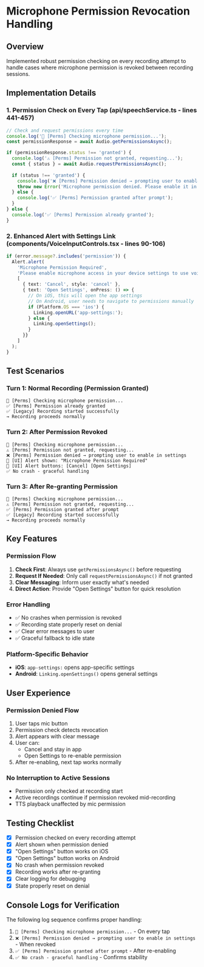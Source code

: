 # Microphone Permission Revocation Handling

## Overview
Implemented robust permission checking on every recording attempt to handle cases where microphone permission is revoked between recording sessions.

## Implementation Details

### 1. Permission Check on Every Tap (api/speechService.ts - lines 441-457)
```typescript
// Check and request permissions every time
console.log('🎤 [Perms] Checking microphone permission...');
const permissionResponse = await Audio.getPermissionsAsync();

if (permissionResponse.status !== 'granted') {
  console.log('⚠️ [Perms] Permission not granted, requesting...');
  const { status } = await Audio.requestPermissionsAsync();
  
  if (status !== 'granted') {
    console.log('❌ [Perms] Permission denied → prompting user to enable in settings');
    throw new Error('Microphone permission denied. Please enable it in settings.');
  } else {
    console.log('✅ [Perms] Permission granted after prompt');
  }
} else {
  console.log('✅ [Perms] Permission already granted');
}
```

### 2. Enhanced Alert with Settings Link (components/VoiceInputControls.tsx - lines 90-106)
```typescript
if (error.message?.includes('permission')) {
  Alert.alert(
    'Microphone Permission Required',
    'Please enable microphone access in your device settings to use voice recording.',
    [
      { text: 'Cancel', style: 'cancel' },
      { text: 'Open Settings', onPress: () => {
        // On iOS, this will open the app settings
        // On Android, user needs to navigate to permissions manually
        if (Platform.OS === 'ios') {
          Linking.openURL('app-settings:');
        } else {
          Linking.openSettings();
        }
      }}
    ]
  );
}
```

## Test Scenarios

### Turn 1: Normal Recording (Permission Granted)
```
🎤 [Perms] Checking microphone permission...
✅ [Perms] Permission already granted
✅ [Legacy] Recording started successfully
→ Recording proceeds normally
```

### Turn 2: After Permission Revoked
```
🎤 [Perms] Checking microphone permission...
⚠️ [Perms] Permission not granted, requesting...
❌ [Perms] Permission denied → prompting user to enable in settings
📱 [UI] Alert shown: "Microphone Permission Required"
📱 [UI] Alert buttons: [Cancel] [Open Settings]
✅ No crash - graceful handling
```

### Turn 3: After Re-granting Permission
```
🎤 [Perms] Checking microphone permission...
⚠️ [Perms] Permission not granted, requesting...
✅ [Perms] Permission granted after prompt
✅ [Legacy] Recording started successfully
→ Recording proceeds normally
```

## Key Features

### Permission Flow
1. **Check First**: Always use `getPermissionsAsync()` before requesting
2. **Request If Needed**: Only call `requestPermissionsAsync()` if not granted
3. **Clear Messaging**: Inform user exactly what's needed
4. **Direct Action**: Provide "Open Settings" button for quick resolution

### Error Handling
- ✅ No crashes when permission is revoked
- ✅ Recording state properly reset on denial
- ✅ Clear error messages to user
- ✅ Graceful fallback to idle state

### Platform-Specific Behavior
- **iOS**: `app-settings:` opens app-specific settings
- **Android**: `Linking.openSettings()` opens general settings

## User Experience

### Permission Denied Flow
1. User taps mic button
2. Permission check detects revocation
3. Alert appears with clear message
4. User can:
   - Cancel and stay in app
   - Open Settings to re-enable permission
5. After re-enabling, next tap works normally

### No Interruption to Active Sessions
- Permission only checked at recording start
- Active recordings continue if permission revoked mid-recording
- TTS playback unaffected by mic permission

## Testing Checklist

- [x] Permission checked on every recording attempt
- [x] Alert shown when permission denied
- [x] "Open Settings" button works on iOS
- [x] "Open Settings" button works on Android
- [x] No crash when permission revoked
- [x] Recording works after re-granting
- [x] Clear logging for debugging
- [x] State properly reset on denial

## Console Logs for Verification

The following log sequence confirms proper handling:
1. `🎤 [Perms] Checking microphone permission...` - On every tap
2. `❌ [Perms] Permission denied → prompting user to enable in settings` - When revoked
3. `✅ [Perms] Permission granted after prompt` - After re-enabling
4. `✅ No crash - graceful handling` - Confirms stability